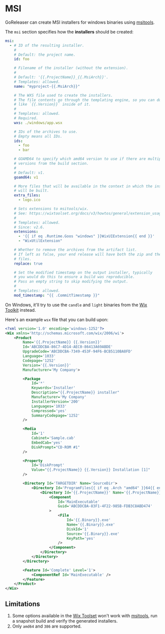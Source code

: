 # MSI

<!-- md:pro -->

GoReleaser can create MSI installers for windows binaries using [msitools][].

The `msi` section specifies how the **installers** should be created:

```yaml title=".goreleaser.yaml"
msi:
  - # ID of the resulting installer.
    #
    # Default: the project name.
    id: foo

    # Filename of the installer (without the extension).
    #
    # Default: '{{.ProjectName}}_{{.MsiArch}}'.
    # Templates: allowed.
    name: "myproject-{{.MsiArch}}"

    # The WXS file used to create the installers.
    # The file contents go through the templating engine, so you can do things
    # like `{{.Version}}` inside of it.
    #
    # Templates: allowed.
    # Required.
    wxs: ./windows/app.wsx

    # IDs of the archives to use.
    # Empty means all IDs.
    ids:
      - foo
      - bar

    # GOAMD64 to specify which amd64 version to use if there are multiple
    # versions from the build section.
    #
    # Default: v1.
    goamd64: v1

    # More files that will be available in the context in which the installer
    # will be built.
    extra_files:
      - logo.ico

    # Sets extensions to msitools/wix.
    # See: https://wixtoolset.org/docs/v3/howtos/general/extension_usage_introduction/
    #
    # Templates: allowed.
    # Since: v2.6.
    extensions:
      - '{{ if eq .Runtime.Goos "windows" }}WixUIExtension{{ end }}'
      - "WixUtilExtension"

    # Whether to remove the archives from the artifact list.
    # If left as false, your end release will have both the zip and the msi
    # files.
    replace: true

    # Set the modified timestamp on the output installer, typically
    # you would do this to ensure a build was reproducible.
    # Pass an empty string to skip modifying the output.
    #
    # Templates: allowed.
    mod_timestamp: "{{ .CommitTimestamp }}"
```

On Windows, it'll try to use the `candle` and `light` binaries from the
[Wix Toolkit][wix] instead.

Here's an example `wsx` file that you can build upon:

```xml
<?xml version='1.0' encoding='windows-1252'?>
<Wix xmlns='http://schemas.microsoft.com/wix/2006/wi'>
	<Product
		Name='{{.ProjectName}} {{.Version}}'
		Id='ABCDDCBA-86C7-4D14-AEC0-86413A69ABDE'
		UpgradeCode='ABCDDCBA-7349-453F-94F6-BCB5110BA8FD'
		Language='1033'
		Codepage='1252'
		Version='{{.Version}}'
		Manufacturer='My Company'>

		<Package
			Id='*'
			Keywords='Installer'
			Description="{{.ProjectName}} installer"
			Manufacturer='My Company'
			InstallerVersion='200'
			Languages='1033'
			Compressed='yes'
			SummaryCodepage='1252'
		/>

		<Media
			Id='1'
			Cabinet='Sample.cab'
			EmbedCab='yes'
			DiskPrompt="CD-ROM #1"
		/>

		<Property
			Id='DiskPrompt'
			Value="{{.ProjectName}} {{.Version}} Installation [1]"
		/>

		<Directory Id='TARGETDIR' Name='SourceDir'>
			<Directory Id='ProgramFiles{{ if eq .Arch "amd64" }}64{{ end }}Folder' Name='PFiles'>
				<Directory Id='{{.ProjectName}}' Name='{{.ProjectName}}'>
					<Component
						Id='MainExecutable'
						Guid='ABCDDCBA-83F1-4F22-985B-FDB3C8ABD474'
					>
						<File
							Id='{{.Binary}}.exe'
							Name='{{.Binary}}.exe'
							DiskId='1'
							Source='{{.Binary}}.exe'
							KeyPath='yes'
						/>
					</Component>
				</Directory>
			</Directory>
		</Directory>

		<Feature Id='Complete' Level='1'>
			<ComponentRef Id='MainExecutable' />
		</Feature>
	</Product>
</Wix>
```

## Limitations

1. Some options available in the [Wix Toolset][wix] won't work with
   [msitools][], run a snapshot build and verify the generated installers.
1. Only `amd64` and `386` are supported.

<!-- md:templates -->

[msitools]: https://wiki.gnome.org/msitools
[wix]: https://wixtoolset.org
